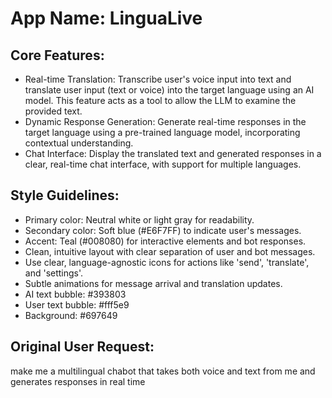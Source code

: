 # **App Name**: LinguaLive

## Core Features:

- Real-time Translation: Transcribe user's voice input into text and translate user input (text or voice) into the target language using an AI model. This feature acts as a tool to allow the LLM to examine the provided text.
- Dynamic Response Generation: Generate real-time responses in the target language using a pre-trained language model, incorporating contextual understanding.
- Chat Interface: Display the translated text and generated responses in a clear, real-time chat interface, with support for multiple languages.

## Style Guidelines:

- Primary color: Neutral white or light gray for readability.
- Secondary color: Soft blue (#E6F7FF) to indicate user's messages.
- Accent: Teal (#008080) for interactive elements and bot responses.
- Clean, intuitive layout with clear separation of user and bot messages.
- Use clear, language-agnostic icons for actions like 'send', 'translate', and 'settings'.
- Subtle animations for message arrival and translation updates.
- AI text bubble: #393803
- User text bubble: #fff5e9
- Background: #697649

## Original User Request:
make me a multilingual chabot that takes both voice and text from me and generates responses in real time
  